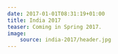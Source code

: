 ```yaml
---
date: 2017-01-01T08:31:19+01:00
title: India 2017
teaser: Coming in Spring 2017.
image:
    source: india-2017/header.jpg
---
```

